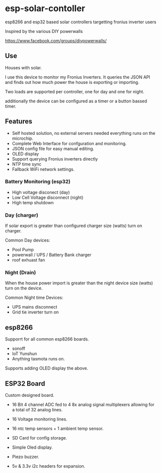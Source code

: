 # esp-solar-contoller

esp8266 and esp32 based solar controllers targetting fronius inverter users

Inspired by the various DIY powerwalls

https://www.facebook.com/groups/diypowerwalls/

## Use

Houses with solar.

I use this device to monitor my Fronius Inverters. It queries the JSON API and finds out how much power the house is exporting or importing.

Two loads are supported per controller, one for day and one for night.

additionally the device can be configured as a timer or a button bassed timer.

## Features

* Self hosted solution, no external servers needed everything runs on the microchip.
* Complete Web Interface for confguration and monitoring.
* JSON config file for easy manual editing.
* OLED display
* Support querying Fronius inverters directly
* NTP time sync
* Fallback WiFi network settings.

### Battery Monitoring (esp32)

* High voltage disconect (day)
* Low Cell Voltage disconnect (night)
* High temp shutdown

### Day (charger)

If solar export is greater than configured charger size (watts) turn on charger.

Common Day devices:

* Pool Pump
* powerwall / UPS / Battery Bank charger
* roof exhuast fan

### Night (Drain)

When the house power import is greater than the night device size (watts) turn on the device.

Common Night time Devices:

* UPS mains disconnect
* Grid tie inverter turn on

## esp8266

Supporrt for all common esp8266 boards.

* sonoff
* IoT Yunshun
* Anything tasmota runs on.

Supports adding OLED display the above.

## ESP32 Board

Custom designed board.

* 16 Bit 4 channel ADC fed to 4 8x analog signal multiplexers allowing for a total of 32 analog lines.

* 16 Voltage monitoring lines.
* 16 ntc temp sensors + 1 ambient temp sensor.
* SD Card for config storage.
* Simple Oled display.
* Piezo buzzer.
* 5v & 3.3v i2c headers for expansion.
